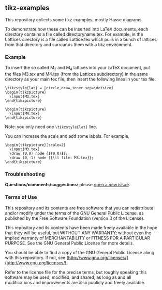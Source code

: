 ## tikz-examples

This repository collects some tikz examples, mostly Hasse diagrams.

To demonstrate how these can be inserted into LaTeX documents,
each directory contains a file called directoryname.tex.
For example, in the Lattices directory is a file called Lattice.tex which pulls
in a bunch of lattices from that directory and surrounds them with a tikz
environment. 

### Example
To insert the so called M<sub>3</sub> and M<sub>4</sub> lattices into your LaTeX
document, put the files M3.tex and M4.tex (from the Lattices subdirectory) in
the same directory as your main tex file, then insert the following lines in
your tex file: 

    \tikzstyle{lat} = [circle,draw,inner sep=\dotsize]
    \begin{tikzpicture}
      \input{M3.tex}
    \end{tikzpicture}

    \begin{tikzpicture}
      \input{M4.tex}
    \end{tikzpicture}

Note: you only need one `\tikzstyle{lat}` line.

You can increase the scale and add some labels. For example,

    \begin{tikzpicture}[scale=2]
      \input{M3.tex}
      \draw (0,0) node {$(0,0)$};
      \draw (0,-1) node {{\tt file: M3.tex}};
    \end{tikzpicture}

### Troubleshooting

**Questions/comments/suggestions:** please [open a new issue](https://github.com/williamdemeo/tikz-examples/issues/new).

### Terms of Use
This repository and its contents are free software that you can redistribute
and/or modify under the terms of the GNU General Public License, as published
by the Free Software Foundation (version 3 of the License).

This repository and its contents have been made freely available in the hope
that they will be useful, but WITHOUT ANY WARRANTY; without even the implied
warranty of MERCHANTABILITY or FITNESS FOR A PARTICULAR PURPOSE.  See the
GNU General Public License for more details.

You should be able to find a copy of the GNU General Public License
along with this repository.  If not, see
[http://www.gnu.org/licenses/](http://www.gnu.org/licenses/).

Refer to the license file for the precise terms, but roughly speaking this
software may be used, modified, and shared, as long as and all modifications and
improvements are also publicly and freely available.


